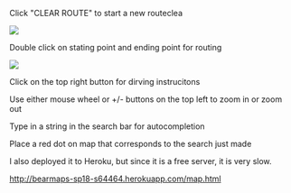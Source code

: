 Click "CLEAR ROUTE" to start a new routeclea

![](https://media.giphy.com/media/lKgKwuUzl1Opkh0ve8/giphy.gif)

Double click on stating point and ending point for routing

![](https://media.giphy.com/media/SuqQ4Y7CYCjHulRcZW/giphy.gif)

Click on the top right button for dirving instrucitons

Use either mouse wheel or +/- buttons on the top left to zoom in or zoom out

Type in a string in the search bar for autocompletion

Place a red dot on map that corresponds to the search just made

I also deployed it to Heroku, but since it is a free server, it is very slow.

http://bearmaps-sp18-s64464.herokuapp.com/map.html
